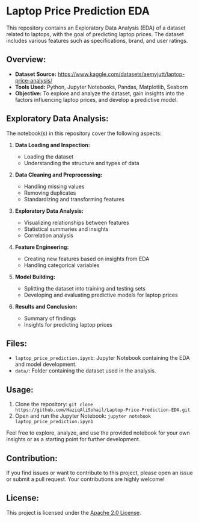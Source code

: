 # Laptop Price Prediction EDA

This repository contains an Exploratory Data Analysis (EDA) of a dataset related to laptops, with the goal of predicting laptop prices. The dataset includes various features such as specifications, brand, and user ratings.

## Overview:

- **Dataset Source:** https://www.kaggle.com/datasets/aemyjutt/laptop-price-analysis/
- **Tools Used:** Python, Jupyter Notebooks, Pandas, Matplotlib, Seaborn
- **Objective:** To explore and analyze the dataset, gain insights into the factors influencing laptop prices, and develop a predictive model.

## Exploratory Data Analysis:

The notebook(s) in this repository cover the following aspects:

1. **Data Loading and Inspection:**
   - Loading the dataset
   - Understanding the structure and types of data

2. **Data Cleaning and Preprocessing:**
   - Handling missing values
   - Removing duplicates
   - Standardizing and transforming features

3. **Exploratory Data Analysis:**
   - Visualizing relationships between features
   - Statistical summaries and insights
   - Correlation analysis

4. **Feature Engineering:**
   - Creating new features based on insights from EDA
   - Handling categorical variables

5. **Model Building:**
   - Splitting the dataset into training and testing sets
   - Developing and evaluating predictive models for laptop prices

6. **Results and Conclusion:**
   - Summary of findings
   - Insights for predicting laptop prices

## Files:

- `laptop_price_prediction.ipynb`: Jupyter Notebook containing the EDA and model development.
- `data/`: Folder containing the dataset used in the analysis.

## Usage:

1. Clone the repository: `git clone https://github.com/HaziqAliSohail/Laptop-Price-Prediction-EDA.git`
2. Open and run the Jupyter Notebook: `jupyter notebook laptop_price_prediction.ipynb`

Feel free to explore, analyze, and use the provided notebook for your own insights or as a starting point for further development.

## Contribution:

If you find issues or want to contribute to this project, please open an issue or submit a pull request. Your contributions are highly welcome!

## License:

This project is licensed under the [Apache 2.0 License](LICENSE).
